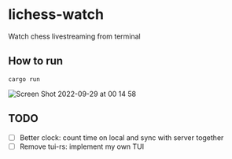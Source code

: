 # lichess-watch

Watch chess livestreaming from terminal

## How to run
`cargo run`

![Screen Shot 2022-09-29 at 00 14 58](https://user-images.githubusercontent.com/8380567/192832119-f4e9a20c-c74b-4b41-abba-0c5e9ba0aaec.png)

## TODO
- [ ] Better clock: count time on local and sync with server together
- [ ] Remove tui-rs: implement my own TUI
